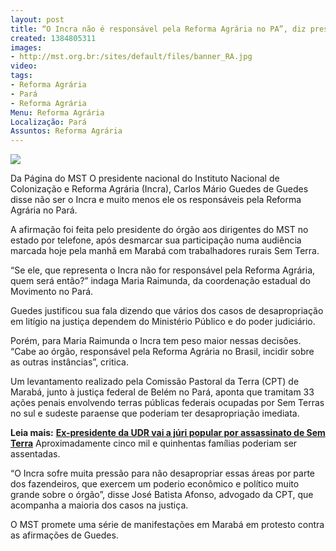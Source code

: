 ```yaml
---
layout: post
title: “O Incra não é responsável pela Reforma Agrária no PA”, diz presidente do órgão
created: 1384805311
images:
- http://mst.org.br:/sites/default/files/banner_RA.jpg
video: 
tags:
- Reforma Agrária
- Pará
- Reforma Agrária
Menu: Reforma Agrária
Localização: Pará
Assuntos: Reforma Agrária
---
```



![](/sites/default/files/banner_RA.jpg)


Da Página do MST
O presidente nacional do Instituto Nacional de Colonização e Reforma Agrária (Incra), Carlos Mário Guedes de Guedes disse não ser o Incra e muito menos ele os responsáveis pela Reforma Agrária no Pará. 

A afirmação foi feita pelo presidente do órgão aos dirigentes do MST no estado por telefone, após desmarcar sua participação numa audiência marcada hoje pela manhã em Marabá com trabalhadores rurais Sem Terra. 

“Se ele, que representa o Incra não for responsável pela Reforma Agrária, quem será então?” indaga Maria Raimunda, da coordenação estadual do Movimento no Pará. 

Guedes justificou sua fala dizendo que vários dos casos de desapropriação em litígio na justiça dependem do Ministério Público e do poder judiciário. 

Porém, para Maria Raimunda o Incra tem peso maior nessas decisões. “Cabe ao órgão, responsável pela Reforma Agrária no Brasil, incidir sobre as outras instâncias”, critica. 

Um levantamento realizado pela Comissão Pastoral da Terra (CPT) de Marabá, junto à justiça federal de Belém no Pará, aponta que tramitam 33 ações penais envolvendo terras públicas federais ocupadas por Sem Terras no sul e sudeste paraense que poderiam ter desapropriação imediata.


**Leia mais:**
[**Ex-presidente da UDR vai a júri popular por assassinato de Sem Terra**](http://www.mst.org.br/node/15451)
Aproximadamente cinco mil e quinhentas famílias poderiam ser assentadas.  

“O Incra sofre muita pressão para não desapropriar essas áreas por parte dos fazendeiros, que exercem um poderio econômico e político muito grande sobre o órgão”, disse José Batista Afonso, advogado da CPT, que acompanha a maioria dos casos na justiça. 

O MST promete uma série de manifestações em Marabá em protesto contra as afirmações de Guedes.


 

